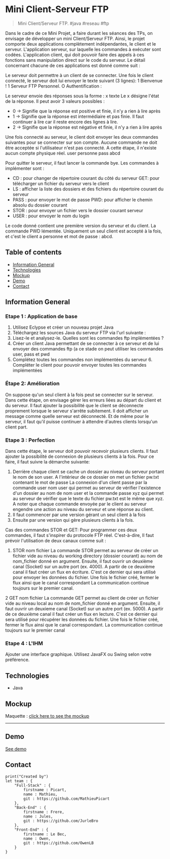 # Mini Client-Serveur FTP

> Mini Client/Serveur FTP. #java #reseau #ftp

Dans le cadre de ce Mini Projet, a faire durant les séances des TPs, on envisage de développer un mini Client/Serveur FTP. Ainsi, le projet comporte deux applications complètement indépendantes, le client et le serveur. L'application serveur, sur laquelle les commandes à exécuter sont codées. L'application client, qui doit pouvoir faire des appels à ces fonctions sans manipulation direct sur le code du serveur. Le détail concernant chacune de ces applications est donné comme suit :

Le serveur doit permettre à un client de se connecter. Une fois le client connecté, le serveur doit lui envoyer le texte suivant (3 lignes):
1 Bienvenue !
1 Serveur FTP Personnel.
O Authentification :


Le serveur envoie des réponses sous la forme : x texte
Le x désigne l'état de la réponse. Il peut avoir 3 valeurs possibles : 
* 0 → Signifie que la réponse est positive et finie, il n'y a rien à lire après
* 1 → Signifie que la réponse est intermédiaire et pas finie. Il faut continuer à lire car il reste encore des lignes à lire. 
* 2 → Signifie que la réponse est négative et finie, il n'y a rien à lire après

Une fois connecté au serveur, le client doit envoyer les deux commandes suivantes pour se connecter sur son compte. Aucune commande ne doit être acceptée si l'utilisateur n'est pas connecté. A cette étape, il n'existe aucun compte physique réel. 
user personne
pass abcd

Pour quitter le serveur, il faut lancer la commande bye.
Les commandes à implémenter sont :
- CD : pour changer de répertoire courant du côté du serveur GET: pour télécharger un fichier du serveur vers le client
- LS : afficher la liste des dossiers et des fichiers du répertoire courant du serveur
- PASS : pour envoyer le mot de passe PWD: pour afficher le chemin absolu du dossier courant
- STOR : pour envoyer un fichier vers le dossier courant serveur
- USER : pour envoyer le nom du login

Le code donné contient une première version du serveur et du client. La commande PWD lémentée. Uniquement un seul client est accepté à la fois, et c'est le client a
personne et mot de passe : abcd.


## Table of contents
* [Information General](#information-general)
* [Technologies](#technologies)
* [Mockup](#mockup)
* [Demo](#demo)
* [Contact](#contact)

## Information General

### Etape 1 : Application de base
1. Utilisez Eclypse et créer un nouveau projet Java
2. Téléchargez les sources Java du serveur FTP via l'url suivante :
3. Lisez-le et analysez-le. Quelles sont les commandes ftp implémentées ?
4. Créer un client Java permettant de se connecter à ce serveur et de lui envoyer des commandes ftp (a ce stade on peut utiliser les commandes user, pass et pwd
5. Complétez toutes les commandes non implémentées du serveur 6. Compléter le client pour pouvoir envoyer toutes les commandes implémentées

### Étape 2: Amélioration

On suppose qu'un seul client à la fois peut se connecter sur le serveur. Dans cette étape, on envisage gérer les erreurs liées au départ du client et du serveur. Il faut ajouter la possibilité que le client se déconnecte proprement lorsque le serveur s'arrête subitement. Il doit afficher un message comme quelle serveur est déconnecté. Et de même pour le serveur, il faut qu'il puisse continuer à attendre d'autres clients lorsqu'un client part.

### Etape 3 : Perfection

Dans cette étape, le serveur doit pouvoir recevoir plusieurs clients. Il faut ajouter la possibilité de connexion de plusieurs clients à la fois. Pour ce faire, il faut suivre la démarche suivante:

1. Derrière chaque client se cache un dossier au niveau du serveur portant le nom de son user. A l'intérieur de ce dossier on met un fichier pw.txt contenant le mot de passe La connexion d'un client passe par la commande user nom user qui permet au serveur de vérifier l'existence d'un dossier au nom de nom user et la commande passe xyz qui permet au serveur de vérifier que le texte du fichier pw.txt est le même que xyz. A noter que chaque commande envoyée par le client au serveur engendre une action au niveau du serveur et une réponse au client.
2. Il faut commencer par une version gérant un seul client à la fois 
3. Ensuite par une version qui gère plusieurs clients à la fois.

Cas des commandes STOR et GET:
Pour programmer ces deux commandes, il faut s'inspirer du protocole FTP réel. C'est-à-dire, Il faut prévoir l'utilisation de deux canaux comme suit :
1. STOR nom fichier
La commande STOR permet au serveur de créer un fichier vide au niveau du working directory (dossier courant) au nom de nom_fichier donné en argument. Ensuite, il faut ouvrir un deuxième canal (Socket) sur un autre port (ex. 4000). A partir de ce deuxième canal il faut créer un flux en écriture. C'est ce dernier qui sera utilisé pour envoyer les données du fichier. Une fois le fichier créé, fermer le flux ainsi que le canal correspondant La communication continue toujours sur le premier canal.

2 GET nom fichier
La commande GET permet au client de créer un fichier vide au niveau local au nom de nom_fichier donné en argument. Ensuite, il faut ouvrir un deuxieme canal (Socket) sur un autre port (ex. 5000). A partir de ce deuxième canal il faut créer un flux en lecture. C'est ce dernier qui sera utilisé pour récupérer les données du fichier. Une fois le fichier créé, fermer le flux ainsi que le canal correspondant. La communication continue toujours sur le premier canal

### Etape 4 : L'IHM
Ajouter une interface graphique. Utilisez JavaFX ou Swing selon votre préférence.

## Technologies
* Java

## Mockup
Maquette : [click here to see the mockup](https://owenlebec.fr/)

---

## Demo
[See demo]()

## Contact
```
print("Created by")
let team : {
    "Full-Stack" : {
        firstname : Picart,
        name : Mathieu,
        git : https://github.com/MathieuPicart
    },
    "Back-End" : {
        firstname : Frere,
        name : Jules,
        git : https://github.com/JurleBro
    },
    "Front-End" : {
        firstname : Le Bec,
        name : Owen,
        git : https://github.com/OwenLB
    }
}
```
